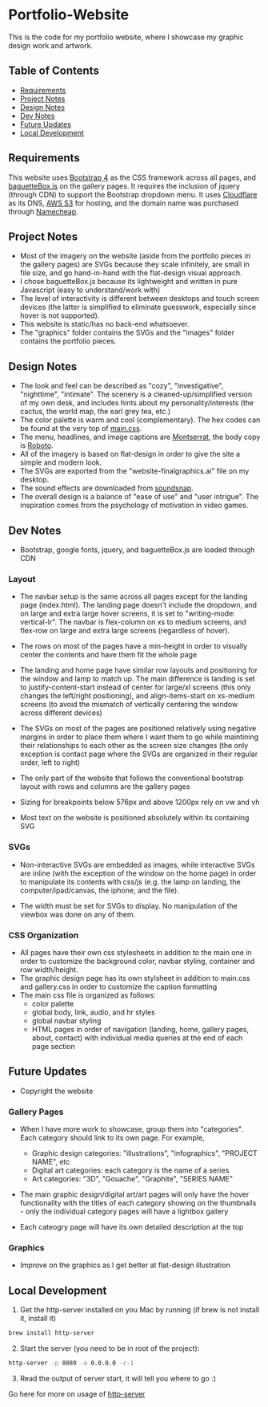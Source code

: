 # Portfolio-Website
This is the code for my portfolio website, where I showcase my graphic design work and artwork. 

## Table of Contents
- [Requirements](https://github.com/cristi0404/Portfolio-Website#requirements)
- [Project Notes](https://github.com/cristi0404/Portfolio-Website#project-notes)
- [Design Notes](https://github.com/cristi0404/Portfolio-Website#design-notes)
- [Dev Notes](https://github.com/cristi0404/Portfolio-Website#dev-notes)
- [Future Updates](https://github.com/cristi0404/Portfolio-Website#future-updates)
- [Local Development](https://github.com/cristi0404/Portfolio-Website#local-development)

## Requirements

This website uses [Bootstrap 4](https://getbootstrap.com/) as the CSS framework across all pages, and [baguetteBox.js](https://github.com/feimosi/baguetteBox.js) on the gallery pages. It requires the inclusion of jquery (through CDN) to support the Bootstrap dropdown menu. It uses [Cloudflare](https://www.cloudflare.com/) as its DNS, [AWS S3](https://aws.amazon.com/s3/) for hosting, and the domain name was purchased through [Namecheap](https://www.namecheap.com/).

## Project Notes

- Most of the imagery on the website (aside from the portfolio pieces in the gallery pages) are SVGs because they scale infinitely, are small in file size, and go hand-in-hand with the flat-design visual approach. 
- I chose baguetteBox.js because its lightweight and written in pure Javascript (easy to understand/work with)
- The level of interactivity is different between desktops and touch screen devices (the latter is simplified to eliminate guesswork, especially since hover is not supported).
- This website is static/has no back-end whatsoever.
- The "graphics" folder contains the SVGs and the "images" folder contains the portfolio pieces.

## Design Notes

- The look and feel can be described as "cozy", "investigative", "nighttime", "intimate". The scenery is a cleaned-up/simplified version of my own desk, and includes hints about my personality/interests (the cactus, the world map, the earl grey tea, etc.)
- The color palette is warm and cool (complementary). The hex codes can be found at the very top of [main.css](public/css/main.css).
- The menu, headlines, and image captions are [Montserrat](https://fonts.google.com/specimen/Montserrat), the body copy is [Roboto](https://fonts.google.com/specimen/Roboto).
- All of the imagery is based on flat-design in order to give the site a simple and modern look.
- The SVGs are exported from the "website-finalgraphics.ai" file on my desktop.
- The sound effects are downloaded from [soundsnap](https://www.soundsnap.com/).
- The overall design is a balance of "ease of use" and "user intrigue". The inspiration comes from the psychology of motivation in video games.

## Dev Notes

- Bootstrap, google fonts, jquery, and baguetteBox.js are loaded through CDN

### Layout

- The navbar setup is the same across all pages except for the landing page (index.html). The landing page doesn't include the dropdown, and on large and extra large hover screens, it is set to "writing-mode: vertical-lr". The navbar is flex-column on xs to medium screens, and flex-row on large and extra large screens (regardless of hover). 

- The rows on most of the pages have a min-height in order to visually center the contents and have them fit the whole page

- The landing and home page have similar row layouts and positioning for the window and lamp to match up. The main difference is landing is set to justify-content-start instead of center for large/xl screens (this only changes the left/right positioning), and align-items-start on xs-medium screens (to avoid the mismatch of vertically centering the window across different devices)

- The SVGs on most of the pages are positioned relatively using negative margins in order to place them where I want them to go while maintining their relationships to each other as the screen size changes (the only exception is contact page where the SVGs are organized in their regular order, left to right)

- The only part of the website that follows the conventional bootstrap layout with rows and columns are the gallery pages

- Sizing for breakpoints below 576px and above 1200px rely on vw and vh

- Most text on the website is positioned absolutely within its containing SVG


### SVGs

- Non-interactive SVGs are embedded as images, while interactive SVGs are inline (with the exception of the window on the home page) in order to manipulate its contents with css/js (e.g. the lamp on landing, the computer/ipad/canvas, the iphone, and the file). 

- The width must be set for SVGs to display. No manipulation of the viewbox was done on any of them.


### CSS Organization

- All pages have their own css stylesheets in addition to the main one in order to customize the background color, navbar styling, container and row width/height.
- The graphic design page has its own stylsheet in addition to main.css and gallery.css in order to customize the caption formatting
- The main css file is organized as follows: 
  - color palette
  - global body, link, audio, and hr styles
  - global navbar styling
  - HTML pages in order of navigation (landing, home, gallery pages, about, contact) with individual media queries at the end of each page section



## Future Updates

- Copyright the website

### Gallery Pages

- When I have more work to showcase, group them into "categories". Each category should link to its own page. For example,

  - Graphic design categories: "illustrations", "infographics", "PROJECT NAME", etc
  - Digital art categories: each category is the name of a series
  - Art categories: "3D", "Gouache", "Graphite", "SERIES NAME"

- The main graphic design/digital art/art pages will only have the hover functionality with the titles of each category showing on the thumbnails - only the individual category pages will have a lightbox gallery
- Each cateogry page will have its own detailed description at the top

### Graphics

- Improve on the graphics as I get better at flat-design illustration


## Local Development

1. Get the http-server installed on you Mac by running (if brew is not install it, install it)
```bash
brew install http-server
```
2. Start the server (you need to be in root of the project):
```bash
http-server -p 8080 -a 0.0.0.0 -c-1
```

3. Read the output of server start, it will tell you where to go :)

Go here for more on usage of [http-server](https://www.npmjs.com/package/http-server)
